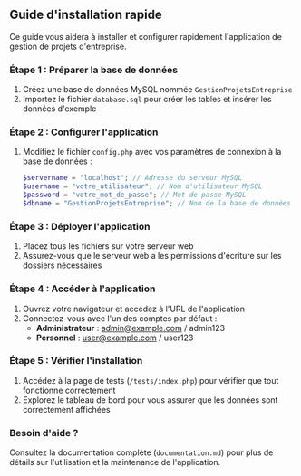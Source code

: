 ## Guide d'installation rapide

Ce guide vous aidera à installer et configurer rapidement l'application de gestion de projets d'entreprise.

### Étape 1 : Préparer la base de données

1. Créez une base de données MySQL nommée `GestionProjetsEntreprise`
2. Importez le fichier `database.sql` pour créer les tables et insérer les données d'exemple

### Étape 2 : Configurer l'application

1. Modifiez le fichier `config.php` avec vos paramètres de connexion à la base de données :
   ```php
   $servername = "localhost"; // Adresse du serveur MySQL
   $username = "votre_utilisateur"; // Nom d'utilisateur MySQL
   $password = "votre_mot_de_passe"; // Mot de passe MySQL
   $dbname = "GestionProjetsEntreprise"; // Nom de la base de données
   ```

### Étape 3 : Déployer l'application

1. Placez tous les fichiers sur votre serveur web
2. Assurez-vous que le serveur web a les permissions d'écriture sur les dossiers nécessaires

### Étape 4 : Accéder à l'application

1. Ouvrez votre navigateur et accédez à l'URL de l'application
2. Connectez-vous avec l'un des comptes par défaut :
   - **Administrateur** : admin@example.com / admin123
   - **Personnel** : user@example.com / user123

### Étape 5 : Vérifier l'installation

1. Accédez à la page de tests (`/tests/index.php`) pour vérifier que tout fonctionne correctement
2. Explorez le tableau de bord pour vous assurer que les données sont correctement affichées

### Besoin d'aide ?

Consultez la documentation complète (`documentation.md`) pour plus de détails sur l'utilisation et la maintenance de l'application.
